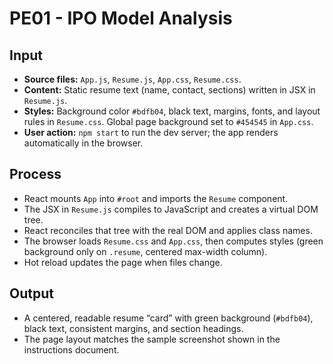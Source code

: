 # PE01 - IPO Model Analysis

## Input

* **Source files:** `App.js`, `Resume.js`, `App.css`, `Resume.css`.
* **Content:** Static resume text (name, contact, sections) written in JSX in `Resume.js`.
* **Styles:** Background color `#bdfb04`, black text, margins, fonts, and layout rules in `Resume.css`. Global page background set to `#454545` in `App.css`.
* **User action:** `npm start` to run the dev server; the app renders automatically in the browser.

## Process

* React mounts `App` into `#root` and imports the `Resume` component.
* The JSX in `Resume.js` compiles to JavaScript and creates a virtual DOM tree.
* React reconciles that tree with the real DOM and applies class names.
* The browser loads `Resume.css` and `App.css`, then computes styles (green background only on `.resume`, centered max-width column).
* Hot reload updates the page when files change.

## Output

* A centered, readable resume “card” with green background (`#bdfb04`), black text, consistent margins, and section headings.
* The page layout matches the sample screenshot shown in the instructions document.

<br>
